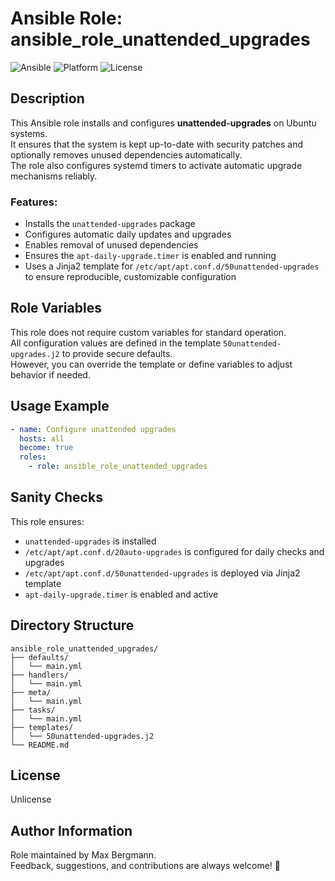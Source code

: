 # Ansible Role: ansible_role_unattended_upgrades

![Ansible](https://img.shields.io/badge/ansible-ready-blue.svg)
![Platform](https://img.shields.io/badge/platform-Ubuntu-lightgrey)
![License](https://img.shields.io/badge/license-Unlicense-green)

## Description

This Ansible role installs and configures **unattended-upgrades** on Ubuntu systems.  
It ensures that the system is kept up-to-date with security patches and optionally removes unused dependencies automatically.  
The role also configures systemd timers to activate automatic upgrade mechanisms reliably.

### Features:

- Installs the `unattended-upgrades` package
- Configures automatic daily updates and upgrades
- Enables removal of unused dependencies
- Ensures the `apt-daily-upgrade.timer` is enabled and running
- Uses a Jinja2 template for `/etc/apt/apt.conf.d/50unattended-upgrades` to ensure reproducible, customizable configuration

## Role Variables

This role does not require custom variables for standard operation.  
All configuration values are defined in the template `50unattended-upgrades.j2` to provide secure defaults.  
However, you can override the template or define variables to adjust behavior if needed.

## Usage Example

```yaml
- name: Configure unattended upgrades
  hosts: all
  become: true
  roles:
    - role: ansible_role_unattended_upgrades
```

## Sanity Checks

This role ensures:

- `unattended-upgrades` is installed
- `/etc/apt/apt.conf.d/20auto-upgrades` is configured for daily checks and upgrades
- `/etc/apt/apt.conf.d/50unattended-upgrades` is deployed via Jinja2 template
- `apt-daily-upgrade.timer` is enabled and active

## Directory Structure

```
ansible_role_unattended_upgrades/
├── defaults/
│   └── main.yml
├── handlers/
│   └── main.yml
├── meta/
│   └── main.yml
├── tasks/
│   └── main.yml
├── templates/
│   └── 50unattended-upgrades.j2
└── README.md
```

## License

Unlicense

## Author Information

Role maintained by Max Bergmann.  
Feedback, suggestions, and contributions are always welcome! 🚀
